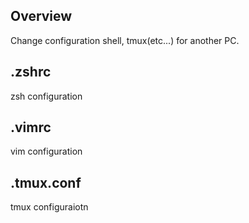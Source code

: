 ## Overview

Change configuration shell, tmux(etc...) for another PC.

## .zshrc

zsh configuration

## .vimrc

vim configuration

## .tmux.conf

tmux configuraiotn
